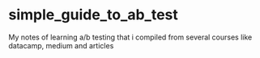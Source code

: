 # simple_guide_to_ab_test
My notes of learning a/b testing that i compiled from several courses like datacamp, medium and articles
